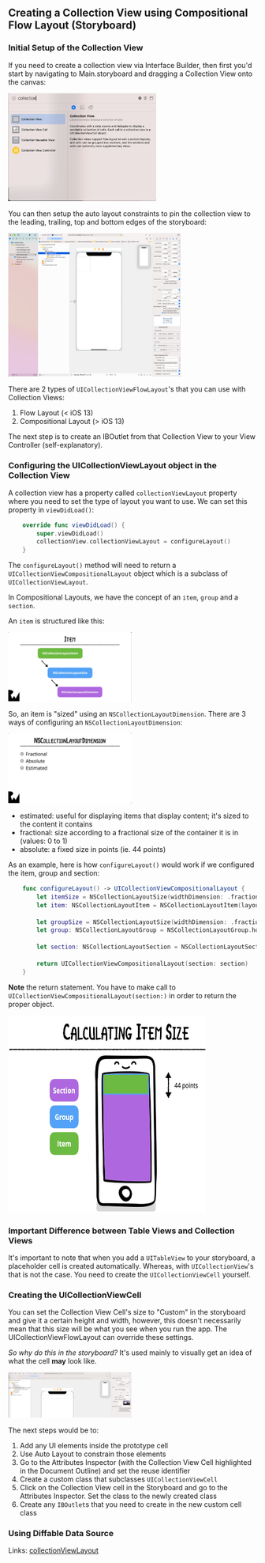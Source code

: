 ## Creating a Collection View using Compositional Flow Layout (Storyboard)

### Initial Setup of the Collection View

If you need to create a collection view via Interface Builder, then first you'd start by navigating to Main.storyboard and dragging a Collection View onto the canvas:

<img src="Images/CollectionViewUIElement.png" width="300">

You can then setup the auto layout constraints to pin the collection view to the leading, trailing, top and bottom edges of the storyboard:

<img src="Images/LayoutCollectionViewInStoryboard.png" width="350">

There are 2 types of ```UICollectionViewFlowLayout```'s that you can use with Collection Views:

1. Flow Layout (< iOS 13)
2. Compositional Layout (> iOS 13)

The next step is to create an IBOutlet from that Collection View to your View Controller (self-explanatory).

### Configuring the UICollectionViewLayout object in the Collection View

A collection view has a property called ```collectionViewLayout``` property where you need to set the type of layout you want to use.  We can set this property in ```viewDidLoad()```:

```swift
    override func viewDidLoad() {
        super.viewDidLoad()
        collectionView.collectionViewLayout = configureLayout()
    }
```

The ```configureLayout()``` method will need to return a ```UICollectionViewCompositionalLayout``` object which is a subclass of ```UICollectionViewLayout```.

In Compositional Layouts, we have the concept of an ```item```, ```group``` and a ```section```.

An ```item``` is structured like this:

<img src="Images/Item.png" width="250">

So, an item is "sized" using an ```NSCollectionLayoutDimension```.  There are 3 ways of configuring an ```NSCollectionLayoutDimension```:

<img src="Images/NSCollectionLayoutDimension.png" width="250">

- estimated: useful for displaying items that display content; it's sized to the content it contains
- fractional: size according to a fractional size of the container it is in (values: 0 to 1)
- absolute: a fixed size in points (ie. 44 points)

As an example, here is how ```configureLayout()``` would work if we configured the item, group and section:

```swift
    func configureLayout() -> UICollectionViewCompositionalLayout {
        let itemSize = NSCollectionLayoutSize(widthDimension: .fractionalWidth(1.0), heightDimension: .fractionalHeight(1.0))
        let item: NSCollectionLayoutItem = NSCollectionLayoutItem(layoutSize: itemSize)
        
        let groupSize = NSCollectionLayoutSize(widthDimension: .fractionalWidth(1.0), heightDimension: .absolute(44))
        let group: NSCollectionLayoutGroup = NSCollectionLayoutGroup.horizontal(layoutSize: groupSize, subitems: [item])
        
        let section: NSCollectionLayoutSection = NSCollectionLayoutSection(group: group)
        
        return UICollectionViewCompositionalLayout(section: section)
    }
```

**Note** the return statement.  You have to make call to ```UICollectionViewCompositionalLayout(section:)``` in order to return the proper object.

<img src="Images/ItemSize.png" width="400" height="400">

### Important Difference between Table Views and Collection Views

It's important to note that when you add a ```UITableView``` to your storyboard, a placeholder cell is created automatically.  Whereas, with ```UICollectionView```'s that is not the case.  You need to create the ```UICollectionViewCell``` yourself.

### Creating the UICollectionViewCell

You can set the Collection View Cell's size to "Custom" in the storyboard and give it a certain height and width, however, this doesn't necessarily mean that this size will be what you see when you run the app.  The UICollectionViewFlowLayout can override these settings.  

<em>So why do this in the storyboard?</em> It's used mainly to visually get an idea of what the cell __may__ look like.

<img src="Images/SizeInspector.png" width="250">

The next steps would be to:
1. Add any UI elements inside the prototype cell
2. Use Auto Layout to constrain those elements
3. Go to the Attributes Inspector (with the Collection View Cell highlighted in the Document Outline) and set the reuse identifier
4. Create a custom class that subclasses ```UICollectionViewCell```
5. Click on the Collection View cell in the Storyboard and go to the Attributes Inspector.  Set the class to the newly created class
6. Create any ```IBOutlet```s that you need to create in the new custom cell class

### Using Diffable Data Source




Links:
[collectionViewLayout](https://developer.apple.com/documentation/uikit/uicollectionview/1618047-collectionviewlayout#)
